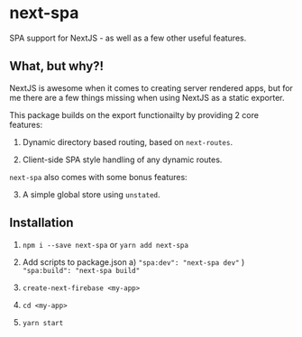 # next-spa

SPA support for NextJS - as well as a few other useful features.

## What, but why?!

NextJS is awesome when it comes to creating server rendered apps, but for me there are a few things missing when using NextJS as a static exporter.

This package builds on the export functionailty by providing 2 core features:

1) Dynamic directory based routing, based on `next-routes`.

2) Client-side SPA style handling of any dynamic routes.

`next-spa` also comes with some bonus features:

3) A simple global store using `unstated`.

## Installation

1) `npm i --save next-spa` or `yarn add next-spa`

2) Add scripts to package.json
  a) `"spa:dev": "next-spa dev"`
  ) `"spa:build": "next-spa build"`

2) `create-next-firebase <my-app>`

3) `cd <my-app>`

4) `yarn start`
